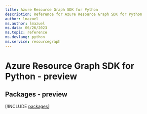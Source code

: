 ```yaml
---
title: Azure Resource Graph SDK for Python
description: Reference for Azure Resource Graph SDK for Python
author: lmazuel
ms.author: lmazuel
ms.data: 06/26/2023
ms.topic: reference
ms.devlang: python
ms.service: resourcegraph
---
```

# Azure Resource Graph SDK for Python - preview
## Packages - preview
[!INCLUDE [packages](resource-graph-index.md)]